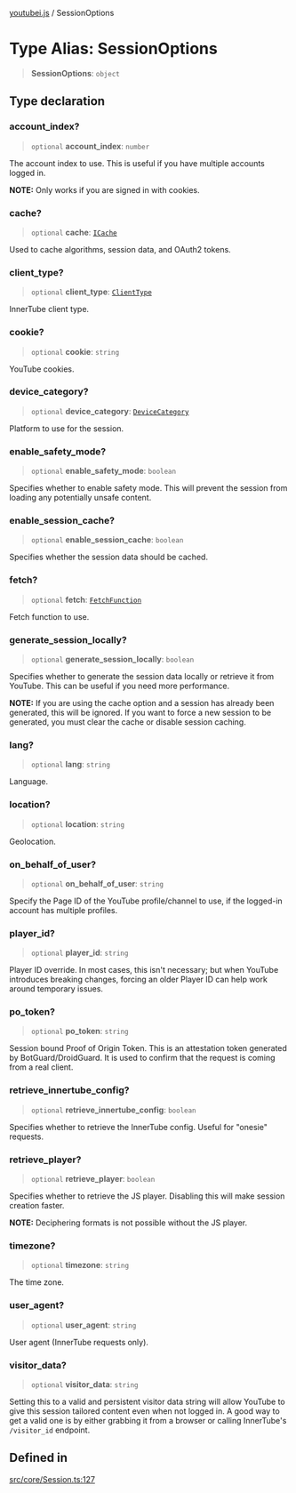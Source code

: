 [youtubei.js](../README.md) / SessionOptions

# Type Alias: SessionOptions

> **SessionOptions**: `object`

## Type declaration

### account\_index?

> `optional` **account\_index**: `number`

The account index to use. This is useful if you have multiple accounts logged in.

**NOTE:** Only works if you are signed in with cookies.

### cache?

> `optional` **cache**: [`ICache`](../namespaces/Types/interfaces/ICache.md)

Used to cache algorithms, session data, and OAuth2 tokens.

### client\_type?

> `optional` **client\_type**: [`ClientType`](../enumerations/ClientType.md)

InnerTube client type.

### cookie?

> `optional` **cookie**: `string`

YouTube cookies.

### device\_category?

> `optional` **device\_category**: [`DeviceCategory`](../namespaces/Utils/type-aliases/DeviceCategory.md)

Platform to use for the session.

### enable\_safety\_mode?

> `optional` **enable\_safety\_mode**: `boolean`

Specifies whether to enable safety mode. This will prevent the session from loading any potentially unsafe content.

### enable\_session\_cache?

> `optional` **enable\_session\_cache**: `boolean`

Specifies whether the session data should be cached.

### fetch?

> `optional` **fetch**: [`FetchFunction`](../namespaces/Types/type-aliases/FetchFunction.md)

Fetch function to use.

### generate\_session\_locally?

> `optional` **generate\_session\_locally**: `boolean`

Specifies whether to generate the session data locally or retrieve it from YouTube.
This can be useful if you need more performance.

**NOTE:** If you are using the cache option and a session has already been generated, this will be ignored.
If you want to force a new session to be generated, you must clear the cache or disable session caching.

### lang?

> `optional` **lang**: `string`

Language.

### location?

> `optional` **location**: `string`

Geolocation.

### on\_behalf\_of\_user?

> `optional` **on\_behalf\_of\_user**: `string`

Specify the Page ID of the YouTube profile/channel to use, if the logged-in account has multiple profiles.

### player\_id?

> `optional` **player\_id**: `string`

Player ID override.
In most cases, this isn't necessary; but when YouTube introduces breaking changes,
forcing an older Player ID can help work around temporary issues.

### po\_token?

> `optional` **po\_token**: `string`

Session bound Proof of Origin Token. This is an attestation token generated by BotGuard/DroidGuard. It is used to confirm that the request is coming from a real client.

### retrieve\_innertube\_config?

> `optional` **retrieve\_innertube\_config**: `boolean`

Specifies whether to retrieve the InnerTube config. Useful for "onesie" requests.

### retrieve\_player?

> `optional` **retrieve\_player**: `boolean`

Specifies whether to retrieve the JS player. Disabling this will make session creation faster.

**NOTE:** Deciphering formats is not possible without the JS player.

### timezone?

> `optional` **timezone**: `string`

The time zone.

### user\_agent?

> `optional` **user\_agent**: `string`

User agent (InnerTube requests only).

### visitor\_data?

> `optional` **visitor\_data**: `string`

Setting this to a valid and persistent visitor data string will allow YouTube to give this session tailored content even when not logged in.
A good way to get a valid one is by either grabbing it from a browser or calling InnerTube's `/visitor_id` endpoint.

## Defined in

[src/core/Session.ts:127](https://github.com/LuanRT/YouTube.js/blob/af92984523f90200a18314b94478a2697c9deab0/src/core/Session.ts#L127)
